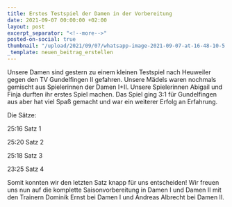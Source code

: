 ```yaml
---
title: Erstes Testspiel der Damen in der Vorbereitung
date: 2021-09-07 00:00:00 +02:00
layout: post
excerpt_separator: "<!--more-->"
posted-on-social: true
thumbnail: "/upload/2021/09/07/whatsapp-image-2021-09-07-at-16-48-10-5.jpeg"
_template: neuen_beitrag_erstellen
---
```


Unsere Damen sind gestern zu einem kleinen Testspiel nach Heuweiler gegen den TV Gundelfingen II gefahren. Unsere Mädels waren nochmals gemischt aus Spielerinnen der Damen I+II. Unsere Spielerinnen Abigail und Finja durften ihr erstes Spiel machen. Das Spiel ging 3:1 für Gundelfingen aus aber hat viel Spaß gemacht und war ein weiterer Erfolg an Erfahrung. 

Die Sätze:

25:16 Satz 1

25:20 Satz 2

25:18 Satz 3

23:25 Satz 4

Somit konnten wir den letzten Satz knapp für uns entscheiden! Wir freuen uns nun auf die komplette Saisonvorbereitung in Damen I und Damen II mit den Trainern Dominik Ernst bei Damen I und Andreas Albrecht bei Damen II.
